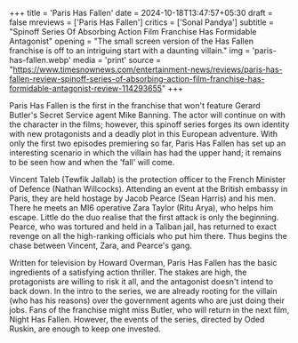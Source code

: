 +++
title = 'Paris Has Fallen'
date = 2024-10-18T13:47:57+05:30
draft = false
mreviews = ['Paris Has Fallen']
critics = ['Sonal Pandya']
subtitle = "Spinoff Series Of Absorbing Action Film Franchise Has Formidable Antagonist"
opening = "The small screen version of the Has Fallen franchise is off to an intriguing start with a daunting villain."
img = 'paris-has-fallen.webp'
media = 'print'
source = "https://www.timesnownews.com/entertainment-news/reviews/paris-has-fallen-review-spinoff-series-of-absorbing-action-film-franchise-has-formidable-antagonist-review-114293655"
+++

Paris Has Fallen is the first in the franchise that won't feature Gerard Butler's Secret Service agent Mike Banning. The actor will continue on with the character in the films; however, this spinoff series forges its own identity with new protagonists and a deadly plot in this European adventure. With only the first two episodes premiering so far, Paris Has Fallen has set up an interesting scenario in which the villain has had the upper hand; it remains to be seen how and when the 'fall' will come.

Vincent Taleb (Tewfik Jallab) is the protection officer to the French Minister of Defence (Nathan Willcocks). Attending an event at the British embassy in Paris, they are held hostage by Jacob Pearce (Sean Harris) and his men. There he meets an MI6 operative Zara Taylor (Ritu Arya), who helps him escape. Little do the duo realise that the first attack is only the beginning. Pearce, who was tortured and held in a Taliban jail, has returned to exact revenge on all the high-ranking officials who put him there. Thus begins the chase between Vincent, Zara, and Pearce's gang.

Written for television by Howard Overman, Paris Has Fallen has the basic ingredients of a satisfying action thriller. The stakes are high, the protagonists are willing to risk it all, and the antagonist doesn't intend to back down. In the intro to the series, we are already rooting for the villain (who has his reasons) over the government agents who are just doing their jobs. Fans of the franchise might miss Butler, who will return in the next film, Night Has Fallen. However, the events of the series, directed by Oded Ruskin, are enough to keep one invested.

